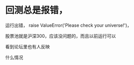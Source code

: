 # 回测总是报错，

运行出错， raise ValueError('Please check your universe!')，

股票池就是沪深300，应该没问题的，而且以前运行可以

看到论坛里也有人反映

什么情况